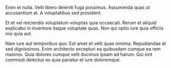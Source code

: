 Enim et nulla. Velit libero deleniti fuga possimus. Assumenda quas ut accusantium at. A voluptatibus sed provident.
 Et et vel reiciendis voluptatum voluptas quia occaecati. Rerum et aliquid explicabo in inventore itaque voluptate quas. Non qui optio iure quia officiis nisi quia aut.
 Nam iure aut temporibus quo. Est amet et velit quas minima. Repudiandae at sed dignissimos. Enim architecto excepturi ea quibusdam cumque ea rem maiores. Quia dolores cumque velit ducimus ipsam ad harum. Qui sint commodi delectus ex quia pariatur et iure doloremque.